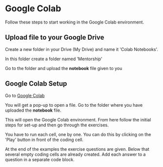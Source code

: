 # Google Colab

Follow these steps to start working in the Google Colab environment.

## Upload file to your Google Drive

Create a new folder in your Drive (My Drive) and name it 'Colab Notebooks'.

In this folder create a folder named 'Mentorship'

Go to the folder and upload the **notebook** file given to you

## Google Colab Setup

Go to [Google Colab](https://colab.research.google.com/)

You will get a pop-up to open a file. Go to the folder where you have uploaded the **notebook** file.

This will open the Google Colab environment. From here follow the initial steps for set-up and then go through the exercises.

You have to run each cell, one by one. You can do this by clicking on the 'Play' button in front of the coding cell.

At the end of the examples the exercise questions are given. Below that several empty coding cells are already created. Add each answer to a question in a separate code block.
